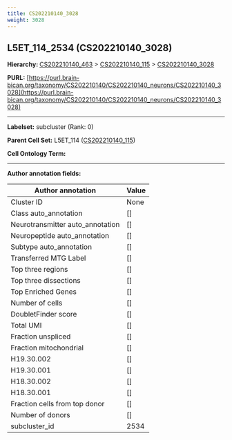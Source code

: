 ```yaml
---
title: CS202210140_3028
weight: 3028
---
```

## L5ET_114_2534 (CS202210140_3028)
<b>Hierarchy: </b>
[CS202210140_463](../CS202210140_463) >
[CS202210140_115](../CS202210140_115) >
[CS202210140_3028](../CS202210140_3028)

**PURL:** [https://purl.brain-bican.org/taxonomy/CS202210140/CS202210140_neurons/CS202210140_3028](https://purl.brain-bican.org/taxonomy/CS202210140/CS202210140_neurons/CS202210140_3028)

---


**Labelset:** subcluster (Rank: 0)

**Parent Cell Set:** L5ET_114 ([CS202210140_115](../CS202210140_115))



**Cell Ontology Term:** 

[MARKER GENES.]: #


---

[TRANSFERRED ANNOTATIONS.]: #


[AUTHOR ANNOTATION FIELDS.]: #


**Author annotation fields:**

| Author annotation | Value |
|-------------------|-------|
|Cluster ID|None|
|Class auto_annotation|[]|
|Neurotransmitter auto_annotation|[]|
|Neuropeptide auto_annotation|[]|
|Subtype auto_annotation|[]|
|Transferred MTG Label|[]|
|Top three regions|[]|
|Top three dissections|[]|
|Top Enriched Genes|[]|
|Number of cells|[]|
|DoubletFinder score|[]|
|Total UMI|[]|
|Fraction unspliced|[]|
|Fraction mitochondrial|[]|
|H19.30.002|[]|
|H19.30.001|[]|
|H18.30.002|[]|
|H18.30.001|[]|
|Fraction cells from top donor|[]|
|Number of donors|[]|
|subcluster_id|2534|
